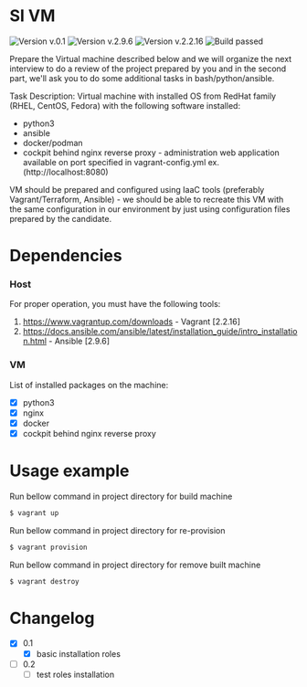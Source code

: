 # SI VM

![Version v.0.1](https://img.shields.io/badge/version-v0.1-orange?style=flat-square)
![Version v.2.9.6](https://img.shields.io/badge/ansible-v2.9.6-blue?style=flat-square)
![Version v.2.2.16](https://img.shields.io/badge/vagrant-v2.2.16-blue?style=flat-square)
![Build passed](https://img.shields.io/badge/build-passed-40ab26?style=flat-square)

Prepare the Virtual machine described below and we will organize the next interview to do a review of the project prepared by you and in the second part, we'll ask you to do some additional tasks in bash/python/ansible.

Task Description:
Virtual machine with installed OS from RedHat family (RHEL, CentOS, Fedora) with the following software installed:
- python3
- ansible
- docker/podman
- cockpit behind nginx reverse proxy - administration web application available on port specified in vagrant-config.yml ex.(http://localhost:8080)

VM should be prepared and configured using IaaC tools (preferably Vagrant/Terraform, Ansible) - we should be able to recreate this VM with the same configuration in our environment by just using configuration files prepared by the candidate.

# Dependencies
### Host

For proper operation, you must have the following tools:
1. https://www.vagrantup.com/downloads - Vagrant [2.2.16]
2. https://docs.ansible.com/ansible/latest/installation_guide/intro_installation.html - Ansible [2.9.6]

### VM
List of installed packages on the machine:
* [x] python3
* [x] nginx 
* [x] docker
* [x] cockpit behind nginx reverse proxy

# Usage example

Run bellow command in project directory for build machine
```bash
$ vagrant up  
```

Run bellow command in project directory for re-provision
```bash
$ vagrant provision  
```

Run bellow command in project directory for remove built machine
```bash
$ vagrant destroy  
```

# Changelog

* [x] 0.1
    * [x] basic installation roles
* [ ] 0.2
    * [ ] test roles installation